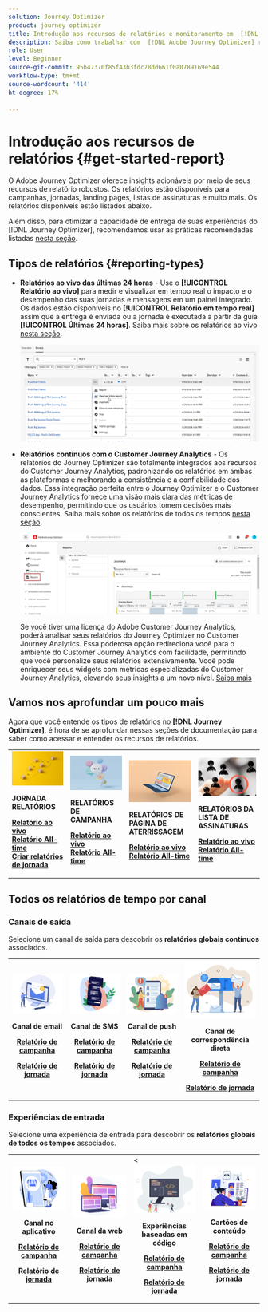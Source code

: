 ```yaml
---
solution: Journey Optimizer
product: journey optimizer
title: Introdução aos recursos de relatórios e monitoramento em  [!DNL Adobe Journey Optimizer]
description: Saiba como trabalhar com  [!DNL Adobe Journey Optimizer] recursos de relatórios e monitoramento.
role: User
level: Beginner
source-git-commit: 95b47370f85f43b3fdc78dd661f0a0789169e544
workflow-type: tm+mt
source-wordcount: '414'
ht-degree: 17%

---
```


# Introdução aos recursos de relatórios {#get-started-report}

O Adobe Journey Optimizer oferece insights acionáveis por meio de seus recursos de relatório robustos. Os relatórios estão disponíveis para campanhas, jornadas, landing pages, listas de assinaturas e muito mais. Os relatórios disponíveis estão listados abaixo.

Além disso, para otimizar a capacidade de entrega de suas experiências do [!DNL Journey Optimizer], recomendamos usar as práticas recomendadas listadas [nesta seção](deliverability.md).


## Tipos de relatórios {#reporting-types}

* **Relatórios ao vivo das últimas 24 horas** - Use o **[!UICONTROL Relatório ao vivo]** para medir e visualizar em tempo real o impacto e o desempenho das suas jornadas e mensagens em um painel integrado. Os dados estão disponíveis no **[!UICONTROL Relatório em tempo real]** assim que a entrega é enviada ou a jornada é executada a partir da guia **[!UICONTROL Últimas 24 horas]**. Saiba mais sobre os relatórios ao vivo [nesta seção](live-report.md).

  ![](assets/report_journey.png)


* **Relatórios contínuos com o Customer Journey Analytics** - Os relatórios do Journey Optimizer são totalmente integrados aos recursos do Customer Journey Analytics, padronizando os relatórios em ambas as plataformas e melhorando a consistência e a confiabilidade dos dados. Essa integração perfeita entre o Journey Optimizer e o Customer Journey Analytics fornece uma visão mais clara das métricas de desempenho, permitindo que os usuários tomem decisões mais conscientes. Saiba mais sobre os relatórios de todos os tempos [nesta seção](report-gs-cja.md).

  ![](assets/gs-cja-report-1.png)

  Se você tiver uma licença do Adobe Customer Journey Analytics, poderá analisar seus relatórios do Journey Optimizer no Customer Journey Analytics. Essa poderosa opção redireciona você para o ambiente do Customer Journey Analytics com facilidade, permitindo que você personalize seus relatórios extensivamente. Você pode enriquecer seus widgets com métricas especializadas do Customer Journey Analytics, elevando seus insights a um novo nível. [Saiba mais](report-cja-manage.md)


## Vamos nos aprofundar um pouco mais

Agora que você entende os tipos de relatórios no **[!DNL Journey Optimizer]**, é hora de se aprofundar nessas seções de documentação para saber como acessar e entender os recursos de relatórios.


<table style="table-layout:fixed"><tr style="border: 0;">
<td>
<img alt="Relatórios de jornada" src="../assets/do-not-localize/start-journey.jpeg">
<div>
<p><strong>JORNADA RELATÓRIOS</strong></p>
</div>
<div>
<a href="journey-live-report.md"><strong>Relatório ao vivo</strong></a>
</div>
<div>
<a href="journey-global-report-cja.md"><strong>Relatório All-time</strong></a>
</div>
<div>
<a href="sharing-overview.md"><strong>Criar relatórios de jornada</strong></a>
</div>
<p>
<p>
</td>
<td>
<img alt="Relatórios de campanha" src="../assets/do-not-localize/start-campaign.jpeg">
<div>
<p><strong>RELATÓRIOS DE CAMPANHA</strong></p>
</div>
<div>
<a href="campaign-live-report.md"><strong>Relatório ao vivo</strong></a>
</div>
<div>
<a href="campaign-global-report-cja.md"><strong>Relatório All-time</strong></a>
</div>
<p>
<p>
</td>
<td>
<img alt="Relatórios de landing page" src="../assets/do-not-localize/start-interface.jpeg">
<div>
<p><strong>RELATÓRIOS DE PÁGINA DE ATERRISSAGEM</strong></p>
</div>
<div>
<a href="lp-report-live.md"><strong>Relatório ao vivo</strong></a>
</div>
<div>
<a href="lp-report-global-cja.md"><strong>Relatório All-time</strong></a>
</div>
<p>
<p>
</td>
<td>
<img alt="Relatórios da lista de assinaturas" src="../assets/do-not-localize/role.jpg">
<div>
<p><strong>RELATÓRIOS DA LISTA DE ASSINATURAS</strong></p>
</div>
<div>
<a href="subscription-report-live.md"><strong>Relatório ao vivo</strong></a>
</div>
<div>
<a href="subscription-report-global-cja.md"><strong>Relatório All-time</strong></a>
</div>
<p>
<p>
</td>
</tr></table>

## Todos os relatórios de tempo por canal

### Canais de saída

Selecione um canal de saída para descobrir os **relatórios globais contínuos** associados.

<table style="table-layout:fixed"><tr style="border: 0;">
<td><img alt="email" src="../channels/assets/do-not-localize/email.png">
<div align="center"><p><strong>Canal de email</strong></p><p><a href="campaign-global-report-cja-email.md"><strong>Relatório de campanha</strong></a></p><p><a href="journey-global-report-cja-email.md"><strong>Relatório de jornada</strong></a></p></div></td>
<td><a href="campaign-global-report-cja-sms.md"><img alt="SMS" src="../channels/assets/do-not-localize/sms.png"></a>
<div align="center"><p><strong>Canal de SMS</strong></p><p><a href="campaign-global-report-cja-sms.md"><strong>Relatório de campanha</strong></a></p><p><a href="journey-global-report-cja-sms.md"><strong>Relatório de jornada</strong></a></p></div></td>
<td><a href="campaign-global-report-cja-push.md"><img alt="push" src="../channels/assets/do-not-localize/push.png"></a>
<div align="center"><p><strong>Canal de push</strong></p><p><a href="campaign-global-report-cja-push.md"><strong>Relatório de campanha</strong></a></p><p><a href="journey-global-report-cja-push.md"><strong>Relatório de jornada</strong></a></p></div></td>
<td><a href="campaign-global-report-cja-direct.md"><img alt="Correspondência direta" src="../channels/assets/do-not-localize/direct-mail.jpg"></a>
<div align="center"><p><strong>Canal de correspondência direta</strong></p><p><a href="campaign-global-report-cja-direct.md"><strong>Relatório de campanha</strong></a></p><p><a href="journey-global-report-cja-direct.md"><strong>Relatório de jornada</strong></a></p></div></td>
</tr></table>

### Experiências de entrada

Selecione uma experiência de entrada para descobrir os **relatórios globais de todos os tempos** associados.

<table style="table-layout:fixed"><tr style="border: 0;">
<td><img alt="No aplicativo" src="../channels/assets/do-not-localize/inapp.jpg">
<div align="center"><p><strong>Canal no aplicativo</strong></p><p><a href="campaign-global-report-cja-inapp.md"><strong>Relatório de campanha</strong></a></p><p><a href="journey-global-report-cja-inapp.md"><strong>Relatório de jornada</strong></a></p></div></td>
<td><p><img alt="Web" src="../channels/assets/do-not-localize/web.jpg"></p>
<div align="center"><p><strong>Canal da web</strong></p><p><a href="campaign-global-report-cja-web.md"><strong>Relatório de campanha</strong></a></p><p><a href="journey-global-report-cja-web.md"><strong>Relatório de jornada</strong></a></p></div></td>
<td>&lt;<img alt="Experiência baseada em código" src="../channels/assets/do-not-localize/code.png">
<div align="center"><p><strong>Experiências baseadas em código</strong></p><p><a href="campaign-global-report-cja-code.md"><strong>Relatório de campanha</strong></a></p><p><a href="campaign-global-report-cja-code.md"><strong>Relatório de jornada</strong></a></p></div></td>
<td><img alt="Cartões de conteúdo" src="../channels/assets/do-not-localize/cards.png">
<div align="center"><p><strong>Cartões de conteúdo</strong></p><p><a href="campaign-global-report-cja-content.md"><strong>Relatório de campanha</strong></a></p><p><a href="journey-global-report-cja-content.md"><strong>Relatório de jornada</strong></a></p></div></td>
</tr></table>

